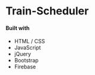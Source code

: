 # Train-Scheduler
#### Built with
  - HTML / CSS
  - JavaScript
  - jQuery
  - Bootstrap
  - Firebase
